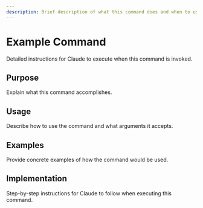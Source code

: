 ```yaml
---
description: Brief description of what this command does and when to use it
---
```


# Example Command

Detailed instructions for Claude to execute when this command is invoked.

## Purpose

Explain what this command accomplishes.

## Usage

Describe how to use the command and what arguments it accepts.

## Examples

Provide concrete examples of how the command would be used.

## Implementation

Step-by-step instructions for Claude to follow when executing this command.
